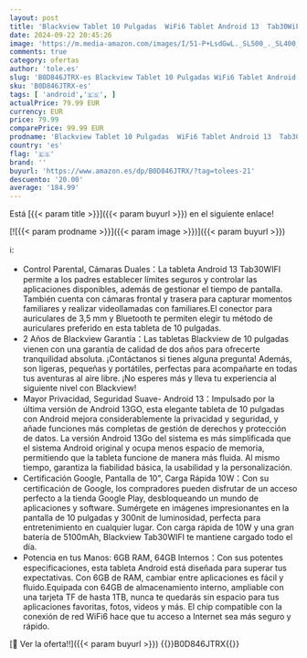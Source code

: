 ```yaml
---
layout: post
title: 'Blackview Tablet 10 Pulgadas  WiFi6 Tablet Android 13  Tab30WiFi Quad-Core Tablets  6GB RAM 64GB ROM/TF 1TB  Widevine L1 FHD+ Tabletas  2024 PC Tablet Cámara Dual/5100mAh/BT 5.2/Google GMS/Tipo C'
date: 2024-09-22 20:45:26
image: 'https://m.media-amazon.com/images/I/51-P+LsdGwL._SL500_._SL400_.jpg'
comments: true
category: ofertas
author: 'tole.es'
slug: 'B0D846JTRX-es Blackview Tablet 10 Pulgadas WiFi6 Tablet Android 13...'
sku: 'B0D846JTRX-es'
tags: [ 'android','🇪🇸', ]
actualPrice: 79.99 EUR
currency: EUR
price: 79.99
comparePrice: 99.99 EUR
prodname: 'Blackview Tablet 10 Pulgadas  WiFi6 Tablet Android 13  Tab30WiFi Quad-Core Tablets  6GB RAM 64GB ROM/TF 1TB  Widevine L1 FHD+ Tabletas  2024 PC Tablet Cámara Dual/5100mAh/BT 5.2/Google GMS/Tipo C'
country: 'es'
flag: '🇪🇸'
brand: ''
buyurl: 'https://www.amazon.es/dp/B0D846JTRX/?tag=tolees-21'
descuento: '20.00'
average: '184.99'
---
```


Está [{{< param title >}}]({{< param buyurl >}}) en el siguiente enlace!

[![{{< param prodname >}}]({{< param image >}})]({{< param buyurl >}})

ℹ️:

- Control Parental, Cámaras Duales：La tableta Android 13 Tab30WIFI permite a los padres establecer límites seguros y controlar las aplicaciones disponibles, además de gestionar el tiempo de pantalla. También cuenta con cámaras frontal y trasera para capturar momentos familiares y realizar videollamadas con familiares.El conector para auriculares de 3,5 mm y Bluetooth te permiten elegir tu método de auriculares preferido en esta tableta de 10 pulgadas.
- 2 Años de Blackview Garantía：Las tabletas Blackview de 10 pulgadas vienen con una garantía de calidad de dos años para ofrecerte tranquilidad absoluta. ¡Contáctanos si tienes alguna pregunta! Además, son ligeras, pequeñas y portátiles, perfectas para acompañarte en todas tus aventuras al aire libre. ¡No esperes más y lleva tu experiencia al siguiente nivel con Blackview!
- Mayor Privacidad, Seguridad Suave- Android 13：Impulsado por la última versión de Android 13GO, esta elegante tableta de 10 pulgadas con Android mejora considerablemente la privacidad y seguridad, y añade funciones más completas de gestión de derechos y protección de datos. La versión Android 13Go del sistema es más simplificada que el sistema Android original y ocupa menos espacio de memoria, permitiendo que la tableta funcione de manera más fluida. Al mismo tiempo, garantiza la fiabilidad básica, la usabilidad y la personalización.
- Certificación Google, Pantalla de 10", Carga Rápida 10W：Con su certificación de Google, los compradores pueden disfrutar de un acceso perfecto a la tienda Google Play, desbloqueando un mundo de aplicaciones y software. Sumérgete en imágenes impresionantes en la pantalla de 10 pulgadas y 300nit de luminosidad, perfecta para entretenimiento en cualquier lugar. Con carga rápida de 10W y una gran batería de 5100mAh, Blackview Tab30WIFI te mantiene cargado todo el día.
- Potencia en tus Manos: 6GB RAM, 64GB Internos：Con sus potentes especificaciones, esta tableta Android está diseñada para superar tus expectativas. Con 6GB de RAM, cambiar entre aplicaciones es fácil y fluido.Equipada con 64GB de almacenamiento interno, ampliable con una tarjeta TF de hasta 1TB, nunca te quedarás sin espacio para tus aplicaciones favoritas, fotos, videos y más. El chip compatible con la conexión de red WiFi6 hace que tu acceso a Internet sea más seguro y rápido.

[🛒 Ver la oferta!!]({{< param buyurl >}})
{{<world>}}B0D846JTRX{{</world>}}
